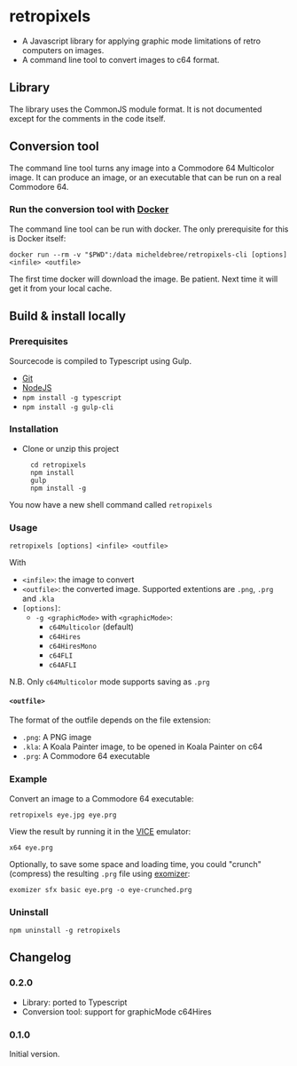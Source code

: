 # retropixels

- A Javascript library for applying graphic mode limitations of retro computers on images.
- A command line tool to convert images to c64 format.

## Library

The library uses the CommonJS module format. It is not documented except for the comments in the code itself.

## Conversion tool

The command line tool turns any image into a Commodore 64 Multicolor image.
It can produce an image, or an executable that can be run on a real Commodore 64.

### Run the conversion tool with [Docker](https://www.docker.com)

The command line tool can be run with docker. The only prerequisite for this is Docker itself:

    docker run --rm -v "$PWD":/data micheldebree/retropixels-cli [options] <infile> <outfile>

The first time docker will download the image. Be patient. Next time it will get it from your local cache.

## Build &amp; install locally

### Prerequisites

Sourcecode is compiled to Typescript using Gulp.

- [Git](https://git-scm.com)
- [NodeJS](https://nodejs.org)
- ```npm install -g typescript```
- ```npm install -g gulp-cli```

### Installation

- Clone or unzip this project

        cd retropixels
        npm install
        gulp
        npm install -g

You now have a new shell command called ```retropixels```

### Usage

    retropixels [options] <infile> <outfile>

With

- ```<infile>```: the image to convert
- ```<outfile>```: the converted image. Supported extentions are ```.png```, ```.prg``` and ```.kla```
- ```[options]```:
  - ```-g <graphicMode>``` with ```<graphicMode>```:
    - ```c64Multicolor``` (default)
    - ```c64Hires```
    - ```c64HiresMono```
    - ```c64FLI```
    - ```c64AFLI```

N.B. Only ```c64Multicolor``` mode supports saving as ```.prg```

#### ```<outfile>```

The format of the outfile depends on the file extension:

- ```.png```: A PNG image
- ```.kla```: A Koala Painter image, to be opened in Koala Painter on c64
- ```.prg```: A Commodore 64 executable

### Example

Convert an image to a Commodore 64 executable:

    retropixels eye.jpg eye.prg

View the result by running it in the [VICE](http://vice-emu.sourceforge.net) emulator:

    x64 eye.prg

Optionally, to save some space and loading time, you could "crunch" (compress) the resulting ```.prg``` file using [exomizer](https://bitbucket.org/magli143/exomizer/wiki/Home):

    exomizer sfx basic eye.prg -o eye-crunched.prg

### Uninstall

    npm uninstall -g retropixels

## Changelog

### 0.2.0

- Library: ported to Typescript
- Conversion tool: support for graphicMode c64Hires

### 0.1.0

Initial version.
